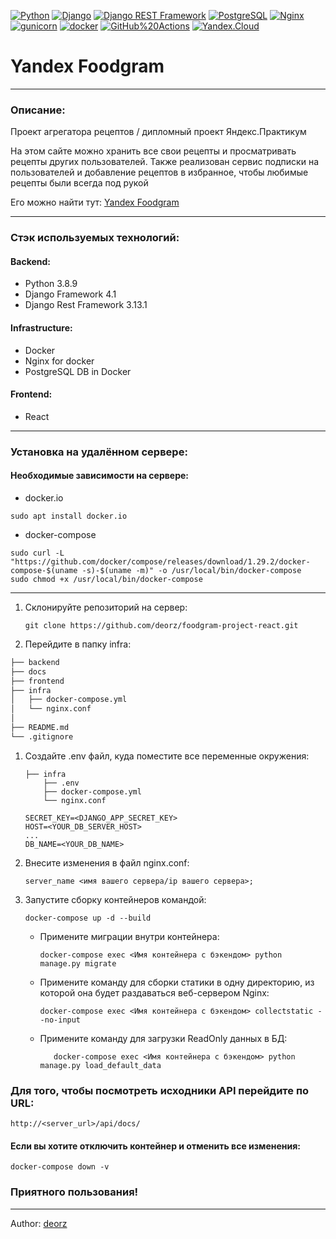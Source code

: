 [//]: # (![foodgram_workflow]&#40;https://github.com/deorz/foodgram_project-react/actions/workflows/foodgram.yml/badge.svg&#41;)
[![Python](https://img.shields.io/badge/-Python-464646?style=flat-square&logo=Python)](https://www.python.org/)
[![Django](https://img.shields.io/badge/-Django-464646?style=flat-square&logo=Django)](https://www.djangoproject.com/)
[![Django REST Framework](https://img.shields.io/badge/-Django%20REST%20Framework-464646?style=flat-square&logo=Django%20REST%20Framework)](https://www.django-rest-framework.org/)
[![PostgreSQL](https://img.shields.io/badge/-PostgreSQL-464646?style=flat-square&logo=PostgreSQL)](https://www.postgresql.org/)
[![Nginx](https://img.shields.io/badge/-NGINX-464646?style=flat-square&logo=NGINX)](https://nginx.org/ru/)
[![gunicorn](https://img.shields.io/badge/-gunicorn-464646?style=flat-square&logo=gunicorn)](https://gunicorn.org/)
[![docker](https://img.shields.io/badge/-Docker-464646?style=flat-square&logo=docker)](https://www.docker.com/)
[![GitHub%20Actions](https://img.shields.io/badge/-GitHub%20Actions-464646?style=flat-square&logo=GitHub%20actions)](https://github.com/features/actions)
[![Yandex.Cloud](https://img.shields.io/badge/-Yandex.Cloud-464646?style=flat-square&logo=Yandex.Cloud)](https://cloud.yandex.ru/)

# Yandex Foodgram

---

### Описание:

Проект агрегатора рецептов / дипломный проект Яндекс.Практикум

На этом сайте можно хранить все свои рецепты и просматривать рецепты других
пользователей. Также реализован сервис подписки на пользователей и добавление
рецептов в избранное, чтобы любимые рецепты были всегда под рукой

Его можно найти тут: [Yandex Foodgram](http://84.201.161.35/)

---

### Стэк используемых технологий:

#### Backend:
- Python 3.8.9
- Django Framework 4.1 
- Django Rest Framework 3.13.1

#### Infrastructure:
- Docker
- Nginx for docker
- PostgreSQL DB in Docker

#### Frontend:
- React

---
### Установка на удалённом сервере:

#### Необходимые зависимости на сервере:

- docker.io
```shell
sudo apt install docker.io
```
- docker-compose
```shell
sudo curl -L "https://github.com/docker/compose/releases/download/1.29.2/docker-compose-$(uname -s)-$(uname -m)" -o /usr/local/bin/docker-compose
sudo chmod +x /usr/local/bin/docker-compose
```

---

1. Склонируйте репозиторий на сервер:

   ```shell
   git clone https://github.com/deorz/foodgram-project-react.git
   ```
   
1. Перейдите в папку infra:
```bash
├── backend
├── docs
├── frontend
├── infra
│   ├── docker-compose.yml
│   └── nginx.conf
│
├── README.md
└── .gitignore
```

1. Создайте .env файл, куда поместите все переменные окружения:
   ```shell
   ├── infra
       ├── .env
       ├── docker-compose.yml
       └── nginx.conf
   ```

   ```
   SECRET_KEY=<DJANGO_APP_SECRET_KEY>
   HOST=<YOUR_DB_SERVER_HOST>
   ...
   DB_NAME=<YOUR_DB_NAME>
   ```

1. Внесите изменения в файл nginx.conf:
   ```shell
   server_name <имя вашего сервера/ip вашего сервера>;
   ```

1. Запустите сборку контейнеров командой:

   ```shell
   docker-compose up -d --build
   ```

   - Примените миграции внутри контейнера:

      ```shell
      docker-compose exec <Имя контейнера с бэкендом> python manage.py migrate
      ```

   - Примените команду для сборки статики в одну директорию, из которой 
   она будет раздаваться веб-сервером Nginx:

      ```shell
      docker-compose exec <Имя контейнера с бэкендом> collectstatic --no-input
      ```
   - Примените команду для загрузки ReadOnly данных в БД:

     ```shell
        docker-compose exec <Имя контейнера с бэкендом> python manage.py load_default_data
     ```

### Для того, чтобы посмотреть исходники API перейдите по URL:
   ```
   http://<server_url>/api/docs/   
   ```

#### Если вы хотите отключить контейнер и отменить все изменения:

   ```shell
   docker-compose down -v
   ```

### Приятного пользования!

------

Author: [deorz](https://github.com/deorz/)